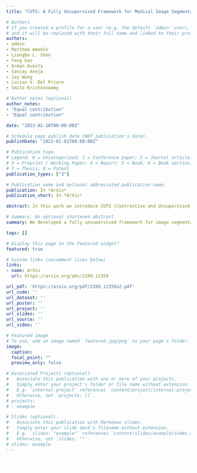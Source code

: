 ```yaml
---
title: "CUTS: A Fully Unsupervised Framework for Medical Image Segmentation"

# Authors
# If you created a profile for a user (e.g. the default `admin` user), write the username (folder name) here
# and it will be replaced with their full name and linked to their profile.
authors:
- admin
- Matthew Amodio
- Liangbo L. Shen
- Feng Gao
- Arman Avesta
- Sanjay Aneja
- Jay Wang
- Lucian V. Del Priore
- Smita Krishnaswamy

# Author notes (optional)
author_notes:
- "Equal contribution"
- "Equal contribution"

date: "2023-02-18T00:00:00Z"

# Schedule page publish date (NOT publication's date).
publishDate: "2022-01-01T00:00:00Z"

# Publication type.
# Legend: 0 = Uncategorized; 1 = Conference paper; 2 = Journal article;
# 3 = Preprint / Working Paper; 4 = Report; 5 = Book; 6 = Book section;
# 7 = Thesis; 8 = Patent
publication_types: ["3"]

# Publication name and optional abbreviated publication name.
publication: In *ArXiv*
publication_short: In *ArXiv*

abstract: In this work we introduce CUTS (Contrastive and Unsupervised Training for Segmentation), the first fully unsupervised deep learning framework for medical image segmentation to better utilize the vast majority of imaging data that is not labeled or annotated. Segmenting medical images is a critical task for facilitating both patient diagnoses and quantitative research. A major limiting factor is the lack of labeled data, as obtaining expert annotations for each new set of imaging data or task can be expensive, labor intensive, and inconsistent across annotators. Thus, we utilize self-supervision from pixels and their local neighborhoods in the images themselves. Our unsupervised approach optimizes a training objective that leverages concepts from contrastive learning and autoencoding. In contrast to prior work, our framework segments medical images with a novel two-stage approach without relying on any labeled data at any stage. The first stage involves the creation of a "pixel-centered patch" that embeds every pixel along with its surrounding patch, using a vector representation in a high-dimensional latent embedding space. The second stage utilizes diffusion condensation, a multi-scale topological data analysis approach, to dynamically coarse-grain these embedding vectors at all levels of granularity. The final outcome is a series of coarse-to-fine segmentations that highlight image structures at various scales. We show successful multi-scale segmentation on natural images, retinal fundus images, and brain MRI images. Our framework delineates structures and patterns at different scales which may carry distinct information relevant to clinical interpretation. As we tackle the problem of segmenting medical images at multiple meaningful granularities without relying on any label, we demonstrate the possibility to circumvent tedious and repetitive manual annotations in future practice.

# Summary. An optional shortened abstract.
summary: We developed a fully unsupervised framework for image segmentation and investigated its performance on natural images and more importantly, two medical image datasets. The proposed framework combines intra-image contrastive learning and local patch reconstruction to jointly learn a structured latent space. Then, it coarse-grains the latent pixel-level embeddings into a series of coarse-to-fine segmentations at various levels of granularity. The proposed method is end-to-end unsupervised and outperforms existing unsupervised segmentation methods in our quantitative experiments.

tags: []

# Display this page in the Featured widget?
featured: true

# Custom links (uncomment lines below)
links:
- name: ArXiv
  url: https://arxiv.org/abs/2209.11359

url_pdf: 'https://arxiv.org/pdf/2209.11359v2.pdf'
url_code: ''
url_dataset: ''
url_poster: ''
url_project: ''
url_slides: ''
url_source: ''
url_video: ''

# Featured image
# To use, add an image named `featured.jpg/png` to your page's folder.
image:
  caption:
  focal_point: ""
  preview_only: false

# Associated Projects (optional).
#   Associate this publication with one or more of your projects.
#   Simply enter your project's folder or file name without extension.
#   E.g. `internal-project` references `content/project/internal-project/index.md`.
#   Otherwise, set `projects: []`.
# projects:
# - example

# Slides (optional).
#   Associate this publication with Markdown slides.
#   Simply enter your slide deck's filename without extension.
#   E.g. `slides: "example"` references `content/slides/example/index.md`.
#   Otherwise, set `slides: ""`.
# slides: example
---
```


<!-- {{% callout note %}}
Click the *Cite* button above to demo the feature to enable visitors to import publication metadata into their reference management software.
{{% /callout %}}

{{% callout note %}}
Create your slides in Markdown - click the *Slides* button to check out the example.
{{% /callout %}} -->

<!-- Supplementary notes can be added here, including [code, math, and images](https://wowchemy.com/docs/writing-markdown-latex/). -->

<html>
  <style>
    section {
        background: white;
        color: black;
        border-radius: 1em;
        padding: 1em;
        left: 50% }
    #inner {
        display: inline-block;
        display: flex;
        align-items: center;
        justify-content: center }
  </style>
  <section>
    <div id="inner">
      <script type='text/javascript' src='https://d1bxh8uas1mnw7.cloudfront.net/assets/embed.js'></script>
        <span style="float:left";
          class="__dimensions_badge_embed__"
          data-doi="10.48550/arXiv.2209.11359"
          data-hide-zero-citations="false"
          data-legend="always">
        </span>
      <script async src="https://badge.dimensions.ai/badge.js" charset="utf-8"></script>
        <div  style="float:right";
          data-link-target="_blank"
          data-badge-details="right"
          data-badge-type="medium-donut"
          data-doi="10.48550/arXiv.2209.11359"
          data-condensed="true"
          data-hide-no-mentions="false"
          class="altmetric-embed">
        </div>
    </div>
    <div id="inner">
      <script type="text/javascript" src="//cdn.plu.mx/widget-summary.js"></script>
        <a href="https://plu.mx/plum/a/?doi=10.3389/fnagi.2022.923673"
          data-orientation="horizontal"
          class="plumx-summary"
          data-site="plum"
          data-hide-when-empty="false">
        </a>
    </div>
  </section>